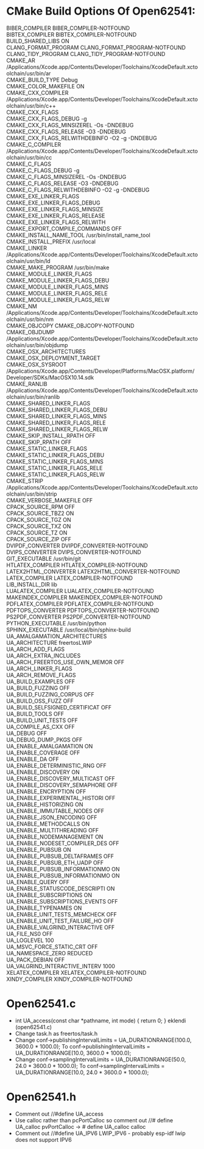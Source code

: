 # CMake Build Options Of Open62541:

 BIBER_COMPILER                   BIBER_COMPILER-NOTFOUND                                                                                                                                                                                    
 BIBTEX_COMPILER                  BIBTEX_COMPILER-NOTFOUND                                                                                                                                                                                   
 BUILD_SHARED_LIBS                ON                                                                                                                                                                                                         
 CLANG_FORMAT_PROGRAM             CLANG_FORMAT_PROGRAM-NOTFOUND                                                                                                                                                                              
 CLANG_TIDY_PROGRAM               CLANG_TIDY_PROGRAM-NOTFOUND                                                                                                                                                                                
 CMAKE_AR                         /Applications/Xcode.app/Contents/Developer/Toolchains/XcodeDefault.xctoolchain/usr/bin/ar                                                                                                                  
 CMAKE_BUILD_TYPE                 Debug                                                                                                                                                                                                      
 CMAKE_COLOR_MAKEFILE             ON                                                                                                                                                                                                         
 CMAKE_CXX_COMPILER               /Applications/Xcode.app/Contents/Developer/Toolchains/XcodeDefault.xctoolchain/usr/bin/c++                                                                                                                 
 CMAKE_CXX_FLAGS                                                                                                                                                                                                                             
 CMAKE_CXX_FLAGS_DEBUG            -g                                                                                                                                                                                                         
 CMAKE_CXX_FLAGS_MINSIZEREL       -Os -DNDEBUG                                                                                                                                                                                               
 CMAKE_CXX_FLAGS_RELEASE          -O3 -DNDEBUG                                                                                                                                                                                               
 CMAKE_CXX_FLAGS_RELWITHDEBINFO   -O2 -g -DNDEBUG                                                                                                                                                                                            
 CMAKE_C_COMPILER                 /Applications/Xcode.app/Contents/Developer/Toolchains/XcodeDefault.xctoolchain/usr/bin/cc                                                                                                                  
 CMAKE_C_FLAGS                                                                                                                                                                                                                               
 CMAKE_C_FLAGS_DEBUG              -g                                                                                                                                                                                                         
 CMAKE_C_FLAGS_MINSIZEREL         -Os -DNDEBUG                                                                                                                                                                                               
 CMAKE_C_FLAGS_RELEASE            -O3 -DNDEBUG                                                                                                                                                                                               
 CMAKE_C_FLAGS_RELWITHDEBINFO     -O2 -g -DNDEBUG                                                                                                                                                                                            
 CMAKE_EXE_LINKER_FLAGS                                                                                                                                                                                                                      
 CMAKE_EXE_LINKER_FLAGS_DEBUG                                                                                                                                                                                                                
 CMAKE_EXE_LINKER_FLAGS_MINSIZE                                                                                                                                                                                                              
 CMAKE_EXE_LINKER_FLAGS_RELEASE                                                                                                                                                                                                              
 CMAKE_EXE_LINKER_FLAGS_RELWITH                                                                                                                                                                                                              
 CMAKE_EXPORT_COMPILE_COMMANDS    OFF                                                                                                                                                                                                        
 CMAKE_INSTALL_NAME_TOOL          /usr/bin/install_name_tool                                                                                                                                                                                 
 CMAKE_INSTALL_PREFIX             /usr/local                                                                                                                                                                                                 
 CMAKE_LINKER                     /Applications/Xcode.app/Contents/Developer/Toolchains/XcodeDefault.xctoolchain/usr/bin/ld                                                                                                                  
 CMAKE_MAKE_PROGRAM               /usr/bin/make                                                                                                                                                                                              
 CMAKE_MODULE_LINKER_FLAGS                                                                                                                                                                                                                   
 CMAKE_MODULE_LINKER_FLAGS_DEBU                                                                                                                                                                                                              
 CMAKE_MODULE_LINKER_FLAGS_MINS                                                                                                                                                                                                              
 CMAKE_MODULE_LINKER_FLAGS_RELE                                                                                                                                                                                                              
 CMAKE_MODULE_LINKER_FLAGS_RELW                                                                                                                                                                                                              
 CMAKE_NM                         /Applications/Xcode.app/Contents/Developer/Toolchains/XcodeDefault.xctoolchain/usr/bin/nm                                                                                                                  
 CMAKE_OBJCOPY                    CMAKE_OBJCOPY-NOTFOUND                                                                                                                                                                                     
 CMAKE_OBJDUMP                    /Applications/Xcode.app/Contents/Developer/Toolchains/XcodeDefault.xctoolchain/usr/bin/objdump                                                                                                             
 CMAKE_OSX_ARCHITECTURES                                                                                                                                                                                                                     
 CMAKE_OSX_DEPLOYMENT_TARGET                                                                                                                                                                                                                 
 CMAKE_OSX_SYSROOT                /Applications/Xcode.app/Contents/Developer/Platforms/MacOSX.platform/Developer/SDKs/MacOSX10.14.sdk                                                                                                        
 CMAKE_RANLIB                     /Applications/Xcode.app/Contents/Developer/Toolchains/XcodeDefault.xctoolchain/usr/bin/ranlib                                                                                                              
 CMAKE_SHARED_LINKER_FLAGS                                                                                                                                                                                                                   
 CMAKE_SHARED_LINKER_FLAGS_DEBU                                                                                                                                                                                                              
 CMAKE_SHARED_LINKER_FLAGS_MINS                                                                                                                                                                                                              
 CMAKE_SHARED_LINKER_FLAGS_RELE                                                                                                                                                                                                              
 CMAKE_SHARED_LINKER_FLAGS_RELW                                                                                                                                                                                                              
 CMAKE_SKIP_INSTALL_RPATH         OFF                                                                                                                                                                                                        
 CMAKE_SKIP_RPATH                 OFF                                                                                                                                                                                                        
 CMAKE_STATIC_LINKER_FLAGS                                                                                                                                                                                                                   
 CMAKE_STATIC_LINKER_FLAGS_DEBU                                                                                                                                                                                                              
 CMAKE_STATIC_LINKER_FLAGS_MINS                                                                                                                                                                                                              
 CMAKE_STATIC_LINKER_FLAGS_RELE                                                                                                                                                                                                              
 CMAKE_STATIC_LINKER_FLAGS_RELW                                                                                                                                                                                                              
 CMAKE_STRIP                      /Applications/Xcode.app/Contents/Developer/Toolchains/XcodeDefault.xctoolchain/usr/bin/strip     
 CMAKE_VERBOSE_MAKEFILE           OFF                                                                                                                                                                                                        
 CPACK_SOURCE_RPM                 OFF                                                                                                                                                                                                        
 CPACK_SOURCE_TBZ2                ON                                                                                                                                                                                                         
 CPACK_SOURCE_TGZ                 ON                                                                                                                                                                                                         
 CPACK_SOURCE_TXZ                 ON                                                                                                                                                                                                         
 CPACK_SOURCE_TZ                  ON                                                                                                                                                                                                         
 CPACK_SOURCE_ZIP                 OFF                                                                                                                                                                                                        
 DVIPDF_CONVERTER                 DVIPDF_CONVERTER-NOTFOUND                                                                                                                                                                                  
 DVIPS_CONVERTER                  DVIPS_CONVERTER-NOTFOUND                                                                                                                                                                                   
 GIT_EXECUTABLE                   /usr/bin/git                                                                                                                                                                                               
 HTLATEX_COMPILER                 HTLATEX_COMPILER-NOTFOUND                                                                                                                                                                                  
 LATEX2HTML_CONVERTER             LATEX2HTML_CONVERTER-NOTFOUND                                                                                                                                                                              
 LATEX_COMPILER                   LATEX_COMPILER-NOTFOUND                                                                                                                                                                                    
 LIB_INSTALL_DIR                  lib                                                                                                                                                                                                        
 LUALATEX_COMPILER                LUALATEX_COMPILER-NOTFOUND                                                                                                                                                                                 
 MAKEINDEX_COMPILER               MAKEINDEX_COMPILER-NOTFOUND                                                                                                                                                                                
 PDFLATEX_COMPILER                PDFLATEX_COMPILER-NOTFOUND                                                                                                                                                                                 
 PDFTOPS_CONVERTER                PDFTOPS_CONVERTER-NOTFOUND                                                                                                                                                                                 
 PS2PDF_CONVERTER                 PS2PDF_CONVERTER-NOTFOUND                                                                                                                                                                                  
 PYTHON_EXECUTABLE                /usr/bin/python                                                                                                                                                                                            
 SPHINX_EXECUTABLE                /usr/local/bin/sphinx-build                                                                                                                                                                                
 UA_AMALGAMATION_ARCHITECTURES                                                                                                                                                                                                               
 UA_ARCHITECTURE                  freertosLWIP                                                                                                                                                                                               
 UA_ARCH_ADD_FLAGS                                                                                                                                                                                                                           
 UA_ARCH_EXTRA_INCLUDES                                                                                                                                                                                                                      
 UA_ARCH_FREERTOS_USE_OWN_MEMOR   OFF                                                                                                                                                                                                        
 UA_ARCH_LINKER_FLAGS                                                                                                                                                                                                                        
 UA_ARCH_REMOVE_FLAGS                                                                                                                                                                                                                        
 UA_BUILD_EXAMPLES                OFF                                                                                                                                                                                                        
 UA_BUILD_FUZZING                 OFF                                                                                                                                                                                                        
 UA_BUILD_FUZZING_CORPUS          OFF                                                                                                                                                                                                        
 UA_BUILD_OSS_FUZZ                OFF                                                                                                                                                                                                        
 UA_BUILD_SELFSIGNED_CERTIFICAT   OFF                                                                                                                                                                                                        
 UA_BUILD_TOOLS                   OFF                                                                                                                                                                                                        
 UA_BUILD_UNIT_TESTS              OFF                                                                                                                                                                                                        
 UA_COMPILE_AS_CXX                OFF                                                                                                                                                                                                        
 UA_DEBUG                         OFF                                                                                                                                                                                                        
 UA_DEBUG_DUMP_PKGS               OFF                                                                                                                                                                                                        
 UA_ENABLE_AMALGAMATION           ON                                                                                                                                                                                                         
 UA_ENABLE_COVERAGE               OFF                                                                                                                                                                                                        
 UA_ENABLE_DA                     OFF                                                                                                                                                                                                        
 UA_ENABLE_DETERMINISTIC_RNG      OFF                                                                                                                                                                                                        
 UA_ENABLE_DISCOVERY              ON                                                                                                                                                                                                         
 UA_ENABLE_DISCOVERY_MULTICAST    OFF                                                                                                                                                                                                        
 UA_ENABLE_DISCOVERY_SEMAPHORE    OFF                                                                                                                                                                                                        
 UA_ENABLE_ENCRYPTION             OFF                                                                                                                                                                                                        
 UA_ENABLE_EXPERIMENTAL_HISTORI   OFF                                                                                                                                                                                                        
 UA_ENABLE_HISTORIZING            ON                                                                                                                                                                                                         
 UA_ENABLE_IMMUTABLE_NODES        OFF                                                                                                                                                                                                        
 UA_ENABLE_JSON_ENCODING          OFF                                                                                                                                                                                                        
 UA_ENABLE_METHODCALLS            ON                                                                                                                                                                                                         
 UA_ENABLE_MULTITHREADING         OFF                                                                                                                                                                                                        
 UA_ENABLE_NODEMANAGEMENT         ON                                                                                                                                                                                                         
 UA_ENABLE_NODESET_COMPILER_DES   OFF                                                                                                                                                                                                        
 UA_ENABLE_PUBSUB                 ON                          
 UA_ENABLE_PUBSUB_DELTAFRAMES     OFF                                                                                                                                                                                                        
 UA_ENABLE_PUBSUB_ETH_UADP        OFF                                                                                                                                                                                                        
 UA_ENABLE_PUBSUB_INFORMATIONMO   ON                                                                                                                                                                                                         
 UA_ENABLE_PUBSUB_INFORMATIONMO   ON                                                                                                                                                                                                         
 UA_ENABLE_QUERY                  OFF                                                                                                                                                                                                        
 UA_ENABLE_STATUSCODE_DESCRIPTI   ON                                                                                                                                                                                                         
 UA_ENABLE_SUBSCRIPTIONS          ON                                                                                                                                                                                                         
 UA_ENABLE_SUBSCRIPTIONS_EVENTS   OFF                                                                                                                                                                                                        
 UA_ENABLE_TYPENAMES              ON                                                                                                                                                                                                         
 UA_ENABLE_UNIT_TESTS_MEMCHECK    OFF                                                                                                                                                                                                        
 UA_ENABLE_UNIT_TEST_FAILURE_HO   OFF                                                                                                                                                                                                        
 UA_ENABLE_VALGRIND_INTERACTIVE   OFF                                                                                                                                                                                                        
 UA_FILE_NS0                      OFF                                                                                                                                                                                                        
 UA_LOGLEVEL                      100                                                                                                                                                                                                        
 UA_MSVC_FORCE_STATIC_CRT         OFF                                                                                                                                                                                                        
 UA_NAMESPACE_ZERO                REDUCED                                                                                                                                                                                                    
 UA_PACK_DEBIAN                   OFF                                                                                                                                                                                                        
 UA_VALGRIND_INTERACTIVE_INTERV   1000                                                                                                                                                                                                       
 XELATEX_COMPILER                 XELATEX_COMPILER-NOTFOUND                                                                                                                                                                                  
 XINDY_COMPILER                   XINDY_COMPILER-NOTFOUND   

# Open62541.c

 - int UA_access(const char *pathname, int mode) { return 0; } eklendi (open62541.c)
 - Change task.h as freertos/task.h
 - Change conf->publishingIntervalLimits = UA_DURATIONRANGE(100.0, 3600.0 * 1000.0);
	To conf->publishingIntervalLimits = UA_DURATIONRANGE(10.0, 3600.0 * 1000.0);
- Change conf->samplingIntervalLimits = UA_DURATIONRANGE(50.0, 24.0 * 3600.0 * 1000.0);
	To conf->samplingIntervalLimits = UA_DURATIONRANGE(10.0, 24.0 * 3600.0 * 1000.0);

# Open62541.h

 - Comment out //#define UA_access
 - Use calloc rather than pcPortCalloc so comment out  //# define UA_calloc pvPortCalloc ->  # define UA_calloc calloc
 - Comment out //#define UA_IPV6 LWIP_IPV6 - probably esp-idf lwip does not support IPV6
